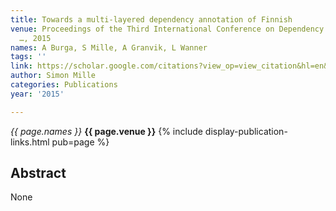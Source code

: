 ```yaml
---
title: Towards a multi-layered dependency annotation of Finnish
venue: Proceedings of the Third International Conference on Dependency Linguistics
  …, 2015
names: A Burga, S Mille, A Granvik, L Wanner
tags: ''
link: https://scholar.google.com/citations?view_op=view_citation&hl=en&user=hg8-G68AAAAJ&pagesize=100&sortby=pubdate&citation_for_view=hg8-G68AAAAJ:qjMakFHDy7sC
author: Simon Mille
categories: Publications
year: '2015'

---
```


*{{ page.names }}*
**{{ page.venue }}**
{% include display-publication-links.html pub=page %}
## Abstract

None